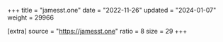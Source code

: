 +++
title = "jamesst.one"
date = "2022-11-26"
updated = "2024-01-07"
weight = 29966

[extra]
source = "https://jamesst.one"
ratio = 8
size = 29
+++
